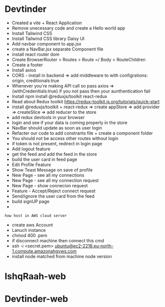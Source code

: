 # Devtinder

- Created a vite + React Application
- Remove unecessary code and create a Hello world app
- Install Tailwind CSS
- Install Tailwind CSS library Daisy UI 
- Add navbar component to app.jsx
- create a NavBar.jsx separate Component file
- install react router dom 
- Create BrowserRouter > Routes > Route =/ Body > RouteChildren 
- Create a footer
- Install axios
- CORS - install in backend => add middleware to with configrations: origin, creditionals:true
- Whenever you're making API call so pass axios => {withCredenitials:true} if you not pass then your aunthentication fail
- Install npm install @reduxjs/toolkit react-redux
- Read about Redux toolkit https://redux-toolkit.js.org/tutorials/quick-start
- install @reduxjs/toolkit + react-redux => create appStore => add provider => createSlice => add reducer to the store
- add redux devtools in your browser
- login and see if your data is coming properly in the store
- NavBar should update as soon as user login
- Refacter our code to add constrants file + create a component folder
- You should not be access other routes without login
- if token is not present, redirect in login page
- Add logout feature
- get the feed and add the feed in the store 
- build the user card in feed page 
- Edit Profile Feature
- Show Teast Message on save of profile 
- New Page - see all my connections 
- New Page - see all my connection request
- New Page - show connecion request
- Feature - Accept/Reject connect request
- Send/ignore the user card from the feed
- build signUP page 
- 




```how host in AWS cloud server```
- create aws Account
- Lanuch instance 
- chmod 400 <secret>.pem
- if disconnect machine then connect this cmd
- ssh -i <secret.pem>  ubuntu@ec2-2218.eu-north-1.compute.amazonahgyws.com
- install node matched from machine node version 
 # IshqRaah-web
# Devtinder-web
